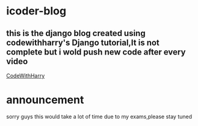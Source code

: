 # icoder-blog

## this is the django blog created using codewithharry's Django tutorial,It is not complete but i wold push new code after every video

[CodeWithHarry](https://www.youtube.com/c/codewithharry)

# announcement
sorry guys this would take a lot of time due to my exams,please stay tuned
